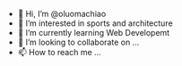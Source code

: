 - 👋 Hi, I’m @oluomachiao
- 👀 I’m interested in sports and architecture
- 🌱 I’m currently learning Web Developemt
- 💞️ I’m looking to collaborate on ...
- 📫 How to reach me ...

<!---
oluomachiao/oluomachiao is a ✨ special ✨ repository because its `README.md` (this file) appears on your GitHub profile.
You can click the Preview link to take a look at your changes.
--->
